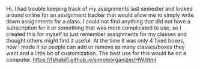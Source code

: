 Hi, I had trouble keeping track of my assignments last semester and looked around online for an assignment tracker that would allow me to simply write down assignments for a class. 
I could not find anything that did not have a subscription for it or something that was more complicated to use, so I created this for myself to just remember assignments for my classes and thought others might find it useful.
At the time it was only 4 fixed boxes, now I made it so people can add or remove as many classes/boxes they want and a little bit of customization.
The best use for this would be on a computer.
https://fshakil1.github.io/simpleorganizer/HW.html
